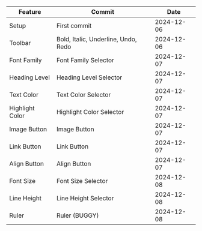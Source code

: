 | Feature         | Commit                              | Date       |
| --------------- | ----------------------------------- | ---------- |
| Setup           | First commit                        | 2024-12-06 |
| Toolbar         | Bold, Italic, Underline, Undo, Redo | 2024-12-06 |
| Font Family     | Font Family Selector                | 2024-12-07 |
| Heading Level   | Heading Level Selector              | 2024-12-07 |
| Text Color      | Text Color Selector                 | 2024-12-07 |
| Highlight Color | Highlight Color Selector            | 2024-12-07 |
| Image Button    | Image Button                        | 2024-12-07 |
| Link Button     | Link Button                         | 2024-12-07 |
| Align Button    | Align Button                        | 2024-12-07 |
| Font Size       | Font Size Selector                  | 2024-12-08 |
| Line Height     | Line Height Selector                | 2024-12-08 |
| Ruler           | Ruler (BUGGY)                       | 2024-12-08 |
